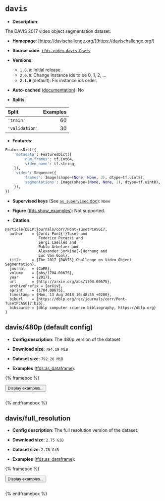 <div itemscope itemtype="http://schema.org/Dataset">
  <div itemscope itemprop="includedInDataCatalog" itemtype="http://schema.org/DataCatalog">
    <meta itemprop="name" content="TensorFlow Datasets" />
  </div>
  <meta itemprop="name" content="davis" />
  <meta itemprop="description" content="The DAVIS 2017 video object segmentation dataset.&#10;&#10;To use this dataset:&#10;&#10;```python&#10;import tensorflow_datasets as tfds&#10;&#10;ds = tfds.load(&#x27;davis&#x27;, split=&#x27;train&#x27;)&#10;for ex in ds.take(4):&#10;  print(ex)&#10;```&#10;&#10;See [the guide](https://www.tensorflow.org/datasets/overview) for more&#10;informations on [tensorflow_datasets](https://www.tensorflow.org/datasets).&#10;&#10;" />
  <meta itemprop="url" content="https://www.tensorflow.org/datasets/catalog/davis" />
  <meta itemprop="sameAs" content="https://davischallenge.org/" />
  <meta itemprop="citation" content="@article{DBLP:journals/corr/Pont-TusetPCASG17,&#10;  author    = {Jordi Pont{-}Tuset and&#10;               Federico Perazzi and&#10;               Sergi Caelles and&#10;               Pablo Arbelaez and&#10;               Alexander Sorkine{-}Hornung and&#10;               Luc Van Gool},&#10;  title     = {The 2017 {DAVIS} Challenge on Video Object Segmentation},&#10;  journal   = {CoRR},&#10;  volume    = {abs/1704.00675},&#10;  year      = {2017},&#10;  url       = {http://arxiv.org/abs/1704.00675},&#10;  archivePrefix = {arXiv},&#10;  eprint    = {1704.00675},&#10;  timestamp = {Mon, 13 Aug 2018 16:48:55 +0200},&#10;  biburl    = {https://dblp.org/rec/journals/corr/Pont-TusetPCASG17.bib},&#10;  bibsource = {dblp computer science bibliography, https://dblp.org}&#10;}" />
</div>

# `davis`


*   **Description**:

The DAVIS 2017 video object segmentation dataset.

*   **Homepage**: [https://davischallenge.org/](https://davischallenge.org/)

*   **Source code**:
    [`tfds.video.davis.Davis`](https://github.com/tensorflow/datasets/tree/master/tensorflow_datasets/video/davis/davis.py)

*   **Versions**:

    *   `1.0.0`: Initial release.
    *   `2.0.0`: Change instance ids to be 0, 1, 2, ...
    *   **`2.1.0`** (default): Fix instance ids order.

*   **Auto-cached**
    ([documentation](https://www.tensorflow.org/datasets/performances#auto-caching)):
    No

*   **Splits**:

Split          | Examples
:------------- | -------:
`'train'`      | 60
`'validation'` | 30

*   **Features**:

```python
FeaturesDict({
    'metadata': FeaturesDict({
        'num_frames': tf.int64,
        'video_name': tf.string,
    }),
    'video': Sequence({
        'frames': Image(shape=(None, None, 3), dtype=tf.uint8),
        'segmentations': Image(shape=(None, None, 1), dtype=tf.uint8),
    }),
})
```

*   **Supervised keys** (See
    [`as_supervised` doc](https://www.tensorflow.org/datasets/api_docs/python/tfds/load#args)):
    `None`

*   **Figure**
    ([tfds.show_examples](https://www.tensorflow.org/datasets/api_docs/python/tfds/visualization/show_examples)):
    Not supported.

*   **Citation**:

```
@article{DBLP:journals/corr/Pont-TusetPCASG17,
  author    = {Jordi Pont{-}Tuset and
               Federico Perazzi and
               Sergi Caelles and
               Pablo Arbelaez and
               Alexander Sorkine{-}Hornung and
               Luc Van Gool},
  title     = {The 2017 {DAVIS} Challenge on Video Object Segmentation},
  journal   = {CoRR},
  volume    = {abs/1704.00675},
  year      = {2017},
  url       = {http://arxiv.org/abs/1704.00675},
  archivePrefix = {arXiv},
  eprint    = {1704.00675},
  timestamp = {Mon, 13 Aug 2018 16:48:55 +0200},
  biburl    = {https://dblp.org/rec/journals/corr/Pont-TusetPCASG17.bib},
  bibsource = {dblp computer science bibliography, https://dblp.org}
}
```


## davis/480p (default config)

*   **Config description**: The 480p version of the dataset

*   **Download size**: `794.19 MiB`

*   **Dataset size**: `792.26 MiB`

*   **Examples**
    ([tfds.as_dataframe](https://www.tensorflow.org/datasets/api_docs/python/tfds/as_dataframe)):

<!-- mdformat off(HTML should not be auto-formatted) -->

{% framebox %}

<button id="displaydataframe">Display examples...</button>
<div id="dataframecontent" style="overflow-x:auto"></div>
<script src="https://www.gstatic.com/external_hosted/jquery2.min.js"></script>
<script>
var url = "https://storage.googleapis.com/tfds-data/visualization/dataframe/davis-480p-2.1.0.html";
$(document).ready(() => {
  $("#displaydataframe").click((event) => {
    // Disable the button after clicking (dataframe loaded only once).
    $("#displaydataframe").prop("disabled", true);

    // Pre-fetch and display the content
    $.get(url, (data) => {
      $("#dataframecontent").html(data);
    }).fail(() => {
      $("#dataframecontent").html(
        'Error loading examples. If the error persist, please open '
        + 'a new issue.'
      );
    });
  });
});
</script>

{% endframebox %}

<!-- mdformat on -->

## davis/full_resolution

*   **Config description**: The full resolution version of the dataset.

*   **Download size**: `2.75 GiB`

*   **Dataset size**: `2.78 GiB`

*   **Examples**
    ([tfds.as_dataframe](https://www.tensorflow.org/datasets/api_docs/python/tfds/as_dataframe)):

<!-- mdformat off(HTML should not be auto-formatted) -->

{% framebox %}

<button id="displaydataframe">Display examples...</button>
<div id="dataframecontent" style="overflow-x:auto"></div>
<script src="https://www.gstatic.com/external_hosted/jquery2.min.js"></script>
<script>
var url = "https://storage.googleapis.com/tfds-data/visualization/dataframe/davis-full_resolution-2.1.0.html";
$(document).ready(() => {
  $("#displaydataframe").click((event) => {
    // Disable the button after clicking (dataframe loaded only once).
    $("#displaydataframe").prop("disabled", true);

    // Pre-fetch and display the content
    $.get(url, (data) => {
      $("#dataframecontent").html(data);
    }).fail(() => {
      $("#dataframecontent").html(
        'Error loading examples. If the error persist, please open '
        + 'a new issue.'
      );
    });
  });
});
</script>

{% endframebox %}

<!-- mdformat on -->